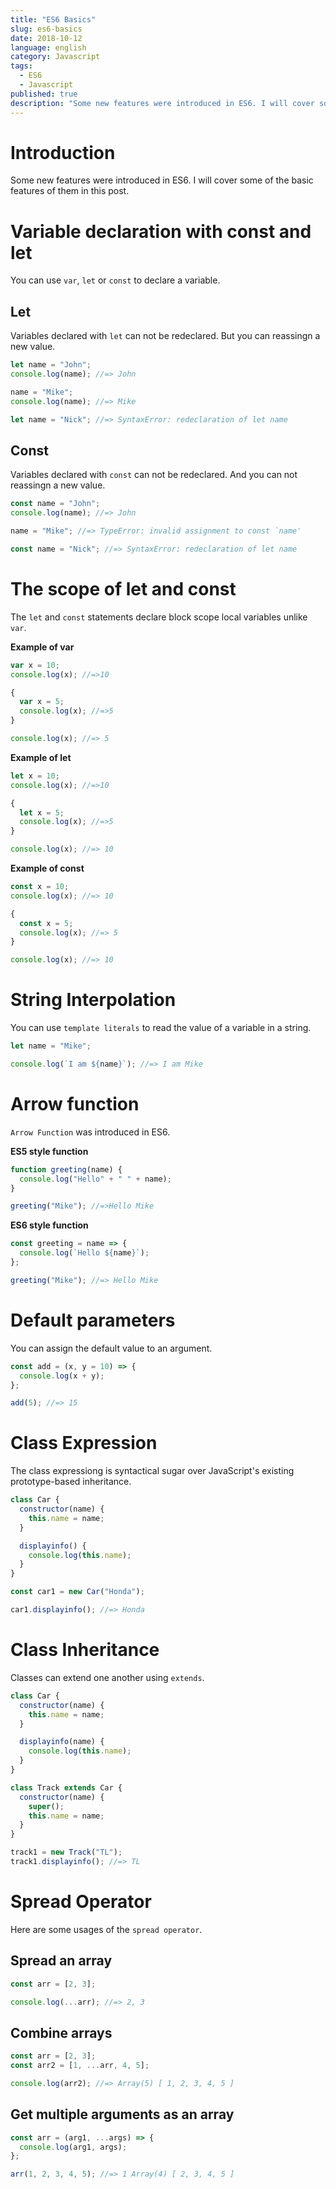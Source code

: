 ```yaml
---
title: "ES6 Basics"
slug: es6-basics
date: 2018-10-12
language: english
category: Javascript
tags:
  - ES6
  - Javascript
published: true
description: "Some new features were introduced in ES6. I will cover some of the basic features of them in this post. If you are new to ES6 syntax or new to javascript language, this post might be useful to understand the basic syntax of the language."
---
```

# Introduction

Some new features were introduced in ES6. I will cover some of the basic features of them in this post.

# Variable declaration with const and let

You can use `var`, `let` or `const` to declare a variable.

## Let

Variables declared with `let` can not be redeclared. But you can reassingn a new value.

```javascript
let name = "John";
console.log(name); //=> John

name = "Mike";
console.log(name); //=> Mike

let name = "Nick"; //=> SyntaxError: redeclaration of let name
```

## Const

Variables declared with `const` can not be redeclared. And you can not reassingn a new value.

```javascript
const name = "John";
console.log(name); //=> John

name = "Mike"; //=> TypeError: invalid assignment to const `name'

const name = "Nick"; //=> SyntaxError: redeclaration of let name
```

# The scope of let and const

The `let` and `const` statements declare block scope local variables unlike `var`.

**Example of var**

```javascript
var x = 10;
console.log(x); //=>10

{
  var x = 5;
  console.log(x); //=>5
}

console.log(x); //=> 5
```

**Example of let**

```javascript
let x = 10;
console.log(x); //=>10

{
  let x = 5;
  console.log(x); //=>5
}

console.log(x); //=> 10
```

**Example of const**

```javascript
const x = 10;
console.log(x); //=> 10

{
  const x = 5;
  console.log(x); //=> 5
}

console.log(x); //=> 10
```

# String Interpolation

You can use `template literals` to read the value of a variable in a string.

```javascript
let name = "Mike";

console.log(`I am ${name}`); //=> I am Mike
```

# Arrow function

`Arrow Function` was introduced in ES6.

**ES5 style function**

```javascript
function greeting(name) {
  console.log("Hello" + " " + name);
}

greeting("Mike"); //=>Hello Mike
```

**ES6 style function**

```javascript
const greeting = name => {
  console.log(`Hello ${name}`);
};

greeting("Mike"); //=> Hello Mike
```

# Default parameters

You can assign the default value to an argument.

```javascript
const add = (x, y = 10) => {
  console.log(x + y);
};

add(5); //=> 15
```

# Class Expression

The class expressiong is syntactical sugar over JavaScript's existing prototype-based inheritance.

```javascript
class Car {
  constructor(name) {
    this.name = name;
  }

  displayinfo() {
    console.log(this.name);
  }
}

const car1 = new Car("Honda");

car1.displayinfo(); //=> Honda
```

# Class Inheritance

Classes can extend one another using `extends`.

```javascript
class Car {
  constructor(name) {
    this.name = name;
  }

  displayinfo(name) {
    console.log(this.name);
  }
}

class Track extends Car {
  constructor(name) {
    super();
    this.name = name;
  }
}

track1 = new Track("TL");
track1.displayinfo(); //=> TL
```

# Spread Operator

Here are some usages of the `spread operator`.

## Spread an array

```javascript
const arr = [2, 3];

console.log(...arr); //=> 2, 3
```

## Combine arrays

```javascript
const arr = [2, 3];
const arr2 = [1, ...arr, 4, 5];

console.log(arr2); //=> Array(5) [ 1, 2, 3, 4, 5 ]
```

## Get multiple arguments as an array

```javascript
const arr = (arg1, ...args) => {
  console.log(arg1, args);
};

arr(1, 2, 3, 4, 5); //=> 1 Array(4) [ 2, 3, 4, 5 ]
```
